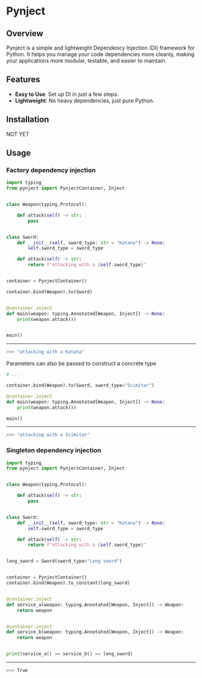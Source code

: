 # Pynject

## Overview

Pynject is a simple and lightweight Dependency Injection (DI) framework for Python. It helps you manage your code dependencies more cleanly, making your applications more modular, testable, and easier to maintain.

## Features

- **Easy to Use**: Set up DI in just a few steps.
- **Lightweight**: No heavy dependencies, just pure Python.

## Installation

NOT YET


## Usage


### Factory dependency injection

```python
import typing
from pynject import PynjectContainer, Inject


class Weapon(typing.Protocol):

    def attack(self) -> str:
        pass


class Sword:
    def __init__(self, sword_type: str = "Katana") -> None:
        self.sword_type = sword_type

    def attack(self) -> str:
        return f"attacking with a {self.sword_type}"


container = PynjectContainer()

container.bind(Weapon).to(Sword)


@container.inject
def main(weapon: typing.Annotated[Weapon, Inject]) -> None:
    print(weapon.attack())


main()
```
---
```sh
>>> "attacking with a Katana"
```

Parameters can also be passed to construct a concrete type

```python
# ...

container.bind(Weapon).to(Sword, sword_type="Scimitar")

@container.inject
def main(weapon: typing.Annotated[Weapon, Inject]) -> None:
    print(weapon.attack())

main()
```
---
```sh
>>> "attacking with a Scimitar"
```

### Singleton dependency injection


```python
import typing
from pynject import PynjectContainer, Inject


class Weapon(typing.Protocol):

    def attack(self) -> str:
        pass


class Sword:
    def __init__(self, sword_type: str = "Katana") -> None:
        self.sword_type = sword_type

    def attack(self) -> str:
        return f"attacking with a {self.sword_type}"


long_sword = Sword(sword_type="Long sword")


container = PynjectContainer()
container.bind(Weapon).to_constant(long_sword)


@container.inject
def service_a(weapon: typing.Annotated[Weapon, Inject]) -> Weapon:
    return weapon


@container.inject
def service_b(weapon: typing.Annotated[Weapon, Inject]) -> Weapon:
    return weapon


print(service_a() == service_b() == long_sword)
```
---
```sh
>>> True
```
